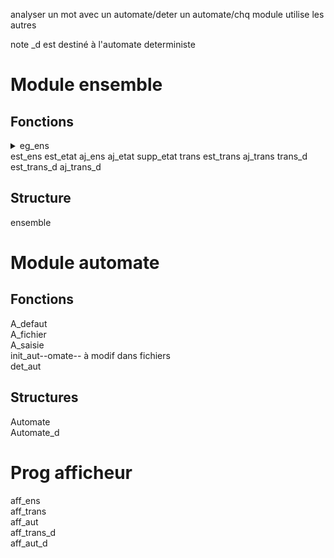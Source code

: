 <!-- ZANGafn-->

analyser un mot avec un automate/deter un automate/chq module utilise les autres  

note \_d est destiné à l'automate deterministe

# Module ensemble
## Fonctions
<details><summary>eg_ens</summary><p>
    int eg_ens(ensemble ens1,ensemble ens2)
</p></details>
est_ens  
est_etat  
aj_ens  
aj_etat  
supp_etat  
trans  
est_trans  
aj_trans  
trans_d  
est_trans_d  
aj_trans_d  

## Structure
ensemble

# Module automate
## Fonctions
A_defaut  
A_fichier  
A_saisie  
init_aut--omate--  à modif dans fichiers  
det_aut  

## Structures
Automate  
Automate_d  

# Prog afficheur
aff_ens  
aff_trans  
aff_aut  
aff_trans_d  
aff_aut_d  
